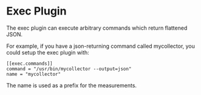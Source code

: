 # Exec Plugin

The exec plugin can execute arbitrary commands which return flattened
JSON.

For example, if you have a json-returning command called mycollector, you could
setup the exec plugin with:

```
[[exec.commands]]
command = "/usr/bin/mycollector --output=json"
name = "mycollector"
```

The name is used as a prefix for the measurements.
